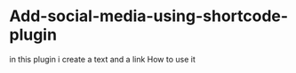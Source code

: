 # Add-social-media-using-shortcode-plugin

in this plugin i create a text and a link
How to use it 
